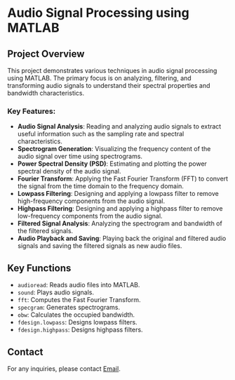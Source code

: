 <!DOCTYPE html>
<html lang="en">
<head>
    <meta charset="UTF-8">
    <meta name="viewport" content="width=device-width, initial-scale=1.0">
</head>
<body>
    <h1>Audio Signal Processing using MATLAB</h1>
    
   <h2>Project Overview</h2>
    <p>This project demonstrates various techniques in audio signal processing using MATLAB. The primary focus is on analyzing, filtering, and transforming audio signals to understand their spectral properties and bandwidth characteristics.</p>

  <h3>Key Features:</h3>
   <ul>
        <li><strong>Audio Signal Analysis</strong>: Reading and analyzing audio signals to extract useful information such as the sampling rate and spectral characteristics.</li>
        <li><strong>Spectrogram Generation</strong>: Visualizing the frequency content of the audio signal over time using spectrograms.</li>
        <li><strong>Power Spectral Density (PSD)</strong>: Estimating and plotting the power spectral density of the audio signal.</li>
        <li><strong>Fourier Transform</strong>: Applying the Fast Fourier Transform (FFT) to convert the signal from the time domain to the frequency domain.</li>
        <li><strong>Lowpass Filtering</strong>: Designing and applying a lowpass filter to remove high-frequency components from the audio signal.</li>
        <li><strong>Highpass Filtering</strong>: Designing and applying a highpass filter to remove low-frequency components from the audio signal.</li>
        <li><strong>Filtered Signal Analysis</strong>: Analyzing the spectrogram and bandwidth of the filtered signals.</li>
        <li><strong>Audio Playback and Saving</strong>: Playing back the original and filtered audio signals and saving the filtered signals as new audio files.</li>
    </ul>

   <h2>Key Functions</h2>
   <ul>
        <li><code>audioread</code>: Reads audio files into MATLAB.</li>
        <li><code>sound</code>: Plays audio signals.</li>
        <li><code>fft</code>: Computes the Fast Fourier Transform.</li>
        <li><code>specgram</code>: Generates spectrograms.</li>
        <li><code>obw</code>: Calculates the occupied bandwidth.</li>
        <li><code>fdesign.lowpass</code>: Designs lowpass filters.</li>
        <li><code>fdesign.highpass</code>: Designs highpass filters.</li>
    </ul>


   <h2>Contact</h2>
    <p>For any inquiries, please contact <a href="mailto:das201706@gmail.com">Email</a>.</p>

</body>
</html>
